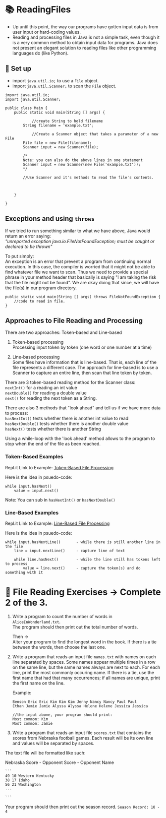 # :books: ReadingFiles

- Up until this point, the way our programs have gotten input data is from user input or hard-coding values.  
- Reading and processing files in Java is not a simple task, even though it is a very common method to obtain input data for programs.  Java does not present an elegant solution to reading files like other programming languages do (like Python).  

## :wrench: Set up
- import `java.util.io;` to use a `File` object.  
- import `java.util.Scanner;` to scan the `File` object. 

```
import java.util.io;
import java.util.Scanner;

public class Main {
    public static void main(String [] args) {
    
            //create String to hold filename
        String filename = 'example.txt';
        
            //Create a Scanner object that takes a parameter of a new File
        File file = new File(filename); 
        Scanner input = new Scanner(file); 
        
        /*
        Note: you can also do the above lines in one statement
        Scanner input = new Scanner(new File('example.txt')); 
        */
        
        //Use Scanner and it's methods to read the file's contents.          
        
        

    }

}
```

## Exceptions and using `throws`  
If we tried to run something similar to what we have above, Java would return an error saying:  
    *"unreported exception java.io.FileNotFoundException; must be caught or declared to be thrown"*

To put simply:  
An exception is an error that prevent a program from continuing normal execution.  In this case, the compiler is worried that it might not be able to find whatever file we want to scan.  Thus we need to provide a special phrase in your method header that basically is saying "I am taking the risk that the file might not be found".  We are okay doing that since, we will have the file(s) in our program directory.  

```
public static void main(String [] args) throws FileNotFoundException {
    //code to read in file.  
}
```

## Approaches to File Reading and Processing  
There are two approaches:  Token-based and Line-based 

1. Token-based processing  
Processing input token by token (one word or one number at a time)  

2. Line-based processing  
Some files have information that is line-based.  That is, each line of the file represents a different case.  The approach for line-based is to use a Scanner to capture an entire line, then scan that line token by token. 

There are 3 token-based reading method for the Scanner class:  
`nextInt()`  for a reading an int value  
`nextDouble()` for  reading a double value  
`next()` for reading the next token as a String.  

There are also 3 methods that "look ahead" and tell us if we have more data to process:  
`hasNextInt()` tests whether there is another int value to read  
`hasNextDouble()` tests whether there is another double value  
`hasNext()` tests whether there is another String  

Using a while-loop with the 'look ahead' method allows to the program to stop when the end of the file as been reached.  

### Token-Based Examples
Repl.it Link to Example:  [Token-Based File Processing](https://repl.it/@collinholmquist/Token-Based-Processing#Main.java) 

Here is the idea in psuedo-code:  
```
while input.hasNext()
    value = input.next() 
```
Note: You can sub in `hasNextInt()` or `hasNextDouble()`


### Line-Based Examples  
Repl.it Link to Example:  [Line-Based File Processing](https://repl.it/@collinholmquist/Line-Based-Processing#Main.java)  

Here is the idea in psuedo-code:  

```
while input.hasNextLine()       - while there is still another line in the file  
    line = input.nextLine()     - capture line of text  
    
    while line.hasNext()        - while the line still has tokens left to process
        value = line.next()     - capture the token(s) and do something with it  
```


# :running: File Reading Exercises -> Complete 2 of the 3. 

1.  Write a program to count the number of words in `AliceInWonderland.txt`.  
    The program should then print out the total number of words.  
    
    Then ->   
    Alter your program to find the longest word in the book.  If there is a tie between the words, then choose the last one.  
    
    
2.  Write a program that reads an input file `names.txt` with names on each line separated by spaces.  Some names appear multiple times in a row on the same line, but the same names always        are next to each.  For each line, print the most commonly occuring name.  If there is a tie, use the first name that had that many occurrences; if all names are unique, print the first name on the line.  

    Example:  
    ```
    Benson Eric Eric Kim Kim Kim Jenny Nancy Nancy Paul Paul
    Ethan Jamie Jamie Alyssa Alyssa Helene Helene Jessica Jessica

    //the input above, your program should print: 
    Most common: Kim
    Most common: Jamie

    ```

3.  Write a program that reads an input file `scores.txt` that contains the scores from Nebraska football games.  Each result will be its own line and values will be separated by spaces.

The text file will be formatted like such:   

Nebraska Score - Opponent Score - Opponent Name
    
    ```
    49 10 Western Kentucky
    38 17 Idaho
    56 21 Washington
    ...
    
    ```
Your program should then print out the season record.
    ```
    Season Record: 10 - 4
    ```

